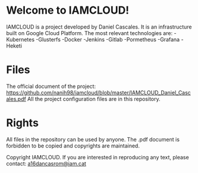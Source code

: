 # Welcome to IAMCLOUD!
  
  
IAMCLOUD is a project developed by Daniel Cascales. It is an infrastructure built on Google Cloud Platform. The most relevant technologies are: -Kubernetes -Glusterfs -Docker -Jenkins -Gitlab -Pormetheus -Grafana -Heketi



# Files

The official document of the project: https://github.com/nanih98/iamcloud/blob/master/IAMCLOUD_Daniel_Cascales.pdf 
All the project configuration files are in this repository.

# Rights

All files in the repository can be used by anyone. The .pdf document is forbidden to be copied and copyrights are maintained.

Copyright IAMCLOUD.
If you are interested in reproducing any text, please contact: a16dancasrom@iam.cat
